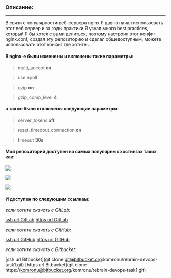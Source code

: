 ### Описание:
-------------------------------------------------------------------

В связи с популярности веб-сервера nginx Я давно начал использовать
этот веб сервер и за годы практики Я узнал много best practices, 
который Я бы хотел с вами делиться, поэтому настроил этот конфиг
nginx.conf, создал эту репозиторию и сделал общедоступным, можете
использовать этот конфиг где хотите ...

#### В nginx-e были изменены и включены такие параметры:

> multi_accept **on**

> use epoll

> gzip **on**

> gzip_comp_level **4**

#### а также были отключены следующие параметры:

> server_tokens **off**

> reset_timedout_connection **on**

> timeout **30s**

#### Мой репозиторий доступен на самых популярных хостингах таких как:

![](https://www.vectorlogo.zone/logos/gitlab/gitlab-icon.svg)

![](https://cdn.iconscout.com/icon/free/png-64/github-170-1175028.png)

![](https://cdn.iconscout.com/icon/free/png-64/bitbucket-3628654-3029879.png)


#### И доступен по следующим ссылкам:

*если хотите скачать с GitLab:*

[ssh url GitLab](git@gitlab.rebrainme.com:devops_users_repos/2422/rebrain-devops-task1.git)
[https url GitLab](https://gitlab.rebrainme.com/devops_users_repos/2422/rebrain-devops-task1.git)

*если хотите скачать с GitHub:*

[ssh url GitHub](git@github.com:komronu/rebrain-devops-task1.git)
[https url GitHub](https://github.com/komronu/rebrain-devops-task1.git)

*если хотите скачать с Bitbucket:*

[ssh url Bitbucket](git clone git@bitbucket.org:komronu/rebrain-devops-task1.git)
[https url Bitbucket](git clone https://komronu@bitbucket.org/komronu/rebrain-devops-task1.git)


